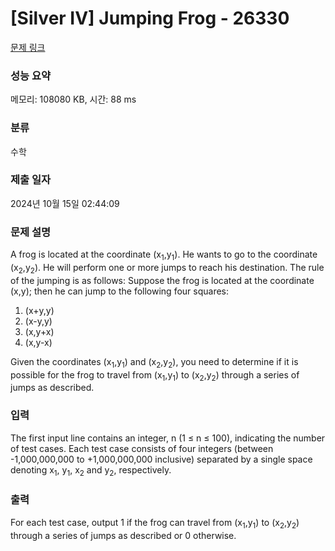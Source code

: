 # [Silver IV] Jumping Frog - 26330 

[문제 링크](https://www.acmicpc.net/problem/26330) 

### 성능 요약

메모리: 108080 KB, 시간: 88 ms

### 분류

수학

### 제출 일자

2024년 10월 15일 02:44:09

### 문제 설명

<p>A frog is located at the coordinate (x<sub>1</sub>,y<sub>1</sub>). He wants to go to the coordinate (x<sub>2</sub>,y<sub>2</sub>). He will perform one or more jumps to reach his destination. The rule of the jumping is as follows: Suppose the frog is located at the coordinate (x,y); then he can jump to the following four squares:</p>

<ol>
	<li>(x+y,y)</li>
	<li>(x-y,y)</li>
	<li>(x,y+x)</li>
	<li>(x,y-x)</li>
</ol>

<p>Given the coordinates (x<sub>1</sub>,y<sub>1</sub>) and (x<sub>2</sub>,y<sub>2</sub>), you need to determine if it is possible for the frog to travel from (x<sub>1</sub>,y<sub>1</sub>) to (x<sub>2</sub>,y<sub>2</sub>) through a series of jumps as described.</p>

### 입력 

 <p>The first input line contains an integer, n (1 ≤ n ≤ 100), indicating the number of test cases. Each test case consists of four integers (between -1,000,000,000 to +1,000,000,000 inclusive) separated by a single space denoting x<sub>1</sub>, y<sub>1</sub>, x<sub>2</sub> and y<sub>2</sub>, respectively.</p>

### 출력 

 <p>For each test case, output 1 if the frog can travel from (x<sub>1</sub>,y<sub>1</sub>) to (x<sub>2</sub>,y<sub>2</sub>) through a series of jumps as described or 0 otherwise.</p>

